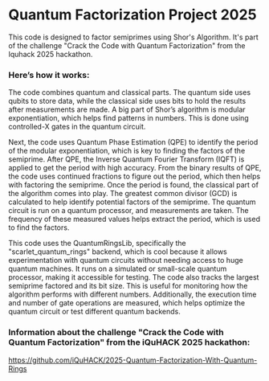 # Quantum Factorization Project 2025 

This code is designed to factor semiprimes using Shor's Algorithm. 
It's part of the challenge "Crack the Code with Quantum Factorization" from the Iquhack 2025 hackathon. 

### Here’s how it works: 

The code combines quantum and classical parts. 
The quantum side uses qubits to store data, while the classical side uses bits to hold the results after measurements are made. 
A big part of Shor’s algorithm is modular exponentiation, which helps find patterns in numbers. 
This is done using controlled-X gates in the quantum circuit. 

Next, the code uses Quantum Phase Estimation (QPE) to identify the period of the modular exponentiation, which is key to finding the factors of the semiprime. 
After QPE, the Inverse Quantum Fourier Transform (IQFT) is applied to get the period with high accuracy. 
From the binary results of QPE, the code uses continued fractions to figure out the period, which then helps with factoring the semiprime. 
Once the period is found, the classical part of the algorithm comes into play. 
The greatest common divisor (GCD) is calculated to help identify potential factors of the semiprime. 
The quantum circuit is run on a quantum processor, and measurements are taken. 
The frequency of these measured values helps extract the period, which is used to find the factors. 


This code uses the QuantumRingsLib, specifically the "scarlet_quantum_rings" backend, which is cool because it allows experimentation with quantum circuits without needing access to huge quantum machines. 
It runs on a simulated or small-scale quantum processor, making it accessible for testing. 
The code also tracks the largest semiprime factored and its bit size. 
This is useful for monitoring how the algorithm performs with different numbers. 
Additionally, the execution time and number of gate operations are measured, which helps optimize the quantum circuit or test different quantum backends. 

### Information about the challenge "Crack the Code with Quantum Factorization" from the iQuHACK 2025 hackathon:

https://github.com/iQuHACK/2025-Quantum-Factorization-With-Quantum-Rings   


